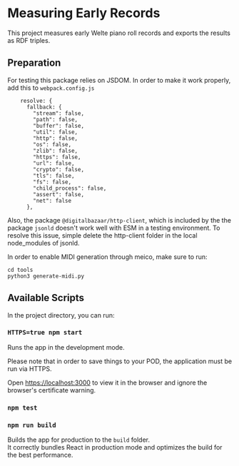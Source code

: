 # Measuring Early Records

This project measures early Welte piano roll records and exports the results as 
RDF triples.

## Preparation

For testing this package relies on JSDOM. In order to make it work properly, add this to `webpack.config.js`

```
    resolve: {
      fallback: {
        "stream": false,
        "path": false,
        "buffer": false,
        "util": false,
        "http": false,
        "os": false,
        "zlib": false,
        "https": false,
        "url": false,
        "crypto": false,
        "tls": false,
        "fs": false,
        "child_process": false,
        "assert": false,
        "net": false
      },
```

Also, the package `@digitalbazaar/http-client`, which is included by 
the the package `jsonld` doesn't work well with ESM in a testing environment.
To resolve this issue, simple delete the http-client folder in the
local node_modules of jsonld.

In order to enable MIDI generation through meico, make sure to run:

```
cd tools
python3 generate-midi.py
```

## Available Scripts

In the project directory, you can run:

### `HTTPS=true npm start`

Runs the app in the development mode.

Please note that in order to save things to your POD, the application
must be run via HTTPS.

Open [https://localhost:3000](https://localhost:3000) to view it in the browser and
ignore the browser's certificate warning.

### `npm test`

### `npm run build`

Builds the app for production to the `build` folder.\
It correctly bundles React in production mode and optimizes the build for the best performance.
